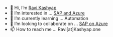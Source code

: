 - 👋 Hi, I’m [Ravi Kashyap](https://github.kashyap.one)
- 👀 I’m interested in ... [SAP and Azure](https://github.com/Ravi-Kashyap/SAP-in-Microsoft-Docs)
- 🌱 I’m currently learning ... Automation
- 💞️ I’m looking to collaborate on ... [SAP on Azure](https://saponazuretalk.com)
- 📫 How to reach me ... Ravi[at]Kashyap.one

<!---
Ravi-Kashyap/Ravi-Kashyap is a ✨ special ✨ repository because its `README.md` (this file) appears on your GitHub profile.
You can click the Preview link to take a look at your changes.
--->
